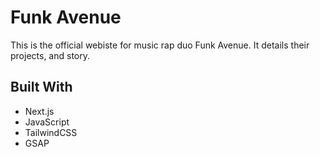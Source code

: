 # Funk Avenue

This is the official webiste for music rap duo Funk Avenue. It details their projects, and story.

## Built With

- Next.js
- JavaScript
- TailwindCSS
- GSAP

